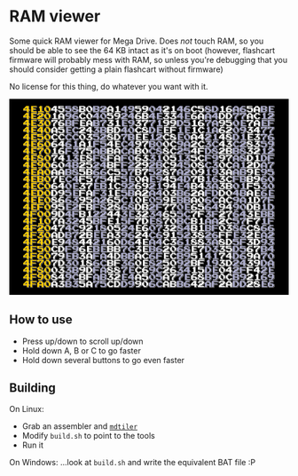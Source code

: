 # RAM viewer

Some quick RAM viewer for Mega Drive. Does *not* touch RAM, so you should be
able to see the 64 KB intact as it's on boot (however, flashcart firmware
will probably mess with RAM, so unless you're debugging that you should
consider getting a plain flashcart without firmware)

No license for this thing, do whatever you want with it.

![](screenshot.png)

## How to use

* Press up/down to scroll up/down
* Hold down A, B or C to go faster
* Hold down several buttons to go even faster

## Building

On Linux:

* Grab an assembler and [`mdtiler`](https://github.com/sikthehedgehog/mdtools)
* Modify `build.sh` to point to the tools
* Run it

On Windows: ...look at `build.sh` and write the equivalent BAT file :P

